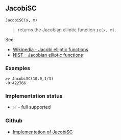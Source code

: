## JacobiSC

```
JacobiSC(x, m)
```

> returns the Jacobian elliptic function `sc(x, m)`. 
   

See
* [Wikipedia - Jacobi elliptic functions](https://en.wikipedia.org/wiki/Jacobi_elliptic_functions)
* [NIST - Jacobian elliptic functions](https://dlmf.nist.gov/22.5)

### Examples

```
>> JacobiSC(10.0,1/3)
-0.422766
```

### Implementation status

* &#x2705; - full supported

### Github

* [Implementation of JacobiSC](https://github.com/axkr/symja_android_library/blob/master/symja_android_library/matheclipse-core/src/main/java/org/matheclipse/core/builtin/EllipticIntegrals.java#L1755) 
